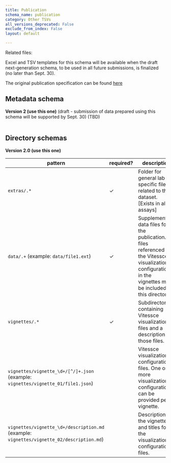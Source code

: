 ```yaml
---
title: Publication
schema_name: publication
category: Other TSVs
all_versions_deprecated: False
exclude_from_index: False
layout: default

---
```


Related files:

Excel and TSV templates for this schema will be available when the draft next-generation schema, to be used in all future submissions, is finalized (no later than Sept. 30).

The original publication specification can be found [here](https://hubmapconsortium.github.io/ingest-validation-tools/publication/)

## Metadata schema


<summary><b>Version 2 (use this one)</b> (draft - submission of data prepared using this schema will be supported by Sept. 30) (TBD)</summary>



<br>

## Directory schemas
<summary><b>Version 2.0 (use this one)</b></summary>

| pattern | required? | description |
| --- | --- | --- |
| <code>extras\/.*</code> | ✓ | Folder for general lab-specific files related to the dataset. [Exists in all assays] |
| <code>data\/.+</code> (example: <code>data/file1.ext</code>) | ✓ | Supplementary data files for the publication. All files referenced by the Vitessce visualization configurations in the vignettes must be included in this directory. |
| <code>vignettes\/.*</code> | ✓ | Subdirectory containing Vitessce visualization files and a description of those files. |
| <code>vignettes\/vignette_\d+\/[^\/]+\.json</code> (example: <code>vignettes/vignette_01/file1.json</code>) |  | Vitessce visualization configuration files. One or more visualization configurations can be provided per vignette. |
| <code>vignettes\/vignette_\d+\/description\.md</code> (example: <code>vignettes/vignette_02/description.md</code>) |  | Description of the vignette and titles for the visualization configuration files. |

